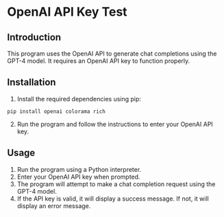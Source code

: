 # OpenAI API Key Test

## Introduction
This program uses the OpenAI API to generate chat completions using the GPT-4 model. It requires an OpenAI API key to function properly. 

## Installation
1. Install the required dependencies using pip:
```
pip install openai colorama rich
```
2. Run the program and follow the instructions to enter your OpenAI API key.

## Usage
1. Run the program using a Python interpreter.
2. Enter your OpenAI API key when prompted.
3. The program will attempt to make a chat completion request using the GPT-4 model.
4. If the API key is valid, it will display a success message. If not, it will display an error message.
